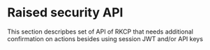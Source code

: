 
# Raised security API 

This section descripbes set of API of RKCP that needs additional confirmation on actions besides using session JWT and/or API keys